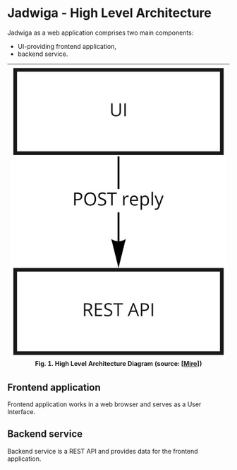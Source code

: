 # Jadwiga - High Level Architecture

Jadwiga as a web application comprises two main components:
- UI-providing frontend application,
- backend service.

|![hla](images/Architecture.jpg "High Level Architecture Diagram") Fig. 1. High Level Architecture Diagram (source: [[Miro](https://miro.com/app/board/o9J_lA6r_fQ=/?moveToWidget=3074457359772091182&cot=14)])|
|---|

## Frontend application

Frontend application works in a web browser and serves as a User Interface.

## Backend service

Backend service is a REST API and provides data for the frontend application.
